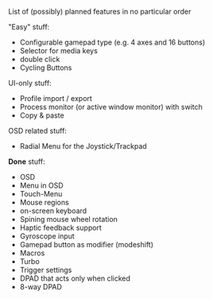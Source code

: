 List of (possibly) planned features in no particular order

"Easy" stuff:
- Configurable gamepad type (e.g. 4 axes and 16 buttons)
- Selector for media keys
- double click
- Cycling Buttons


UI-only stuff:
- Profile import / export
- Process monitor (or active window monitor) with switch
- Copy & paste


OSD related stuff:
- Radial Menu for the Joystick/Trackpad


**Done** stuff:
- OSD
- Menu in OSD
- Touch-Menu
- Mouse regions
- on-screen keyboard
- Spining mouse wheel rotation
- Haptic feedback support
- Gyroscope input
- Gamepad button as modifier (modeshift)
- Macros
- Turbo
- Trigger settings
- DPAD that acts only when clicked
- 8-way DPAD
